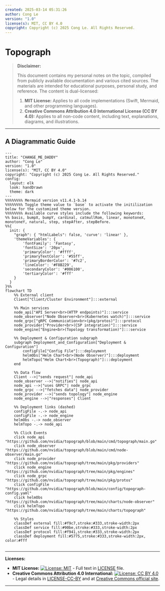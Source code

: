 ```yaml
---
created: 2025-03-14 05:31:26
author: Cong Le
version: "1.0"
license(s): MIT, CC BY 4.0
copyright: Copyright (c) 2025 Cong Le. All Rights Reserved.
---
```




# Topograph
> **Disclaimer:**
>
> This document contains my personal notes on the topic,
> compiled from publicly available documentation and various cited sources.
> The materials are intended for educational purposes, personal study, and reference.
> The content is dual-licensed:
> 1. **MIT License:** Applies to all code implementations (Swift, Mermaid, and other programming languages).
> 2. **Creative Commons Attribution 4.0 International License (CC BY 4.0):** Applies to all non-code content, including text, explanations, diagrams, and illustrations.
---


## A Diagrammatic Guide 


```mermaid
---
title: "CHANGE_ME_DADDY"
author: "Cong Le"
version: "1.0"
license(s): "MIT, CC BY 4.0"
copyright: "Copyright (c) 2025 Cong Le. All Rights Reserved."
config:
  layout: elk
  look: handDrawn
  theme: dark
---
%%%%%%%% Mermaid version v11.4.1-b.14
%%%%%%%% Toggle theme value to `base` to activate the initilization below for the customized theme version.
%%%%%%%% Available curve styles include the following keywords:
%% basis, bumpX, bumpY, cardinal, catmullRom, linear, monotoneX, monotoneY, natural, step, stepAfter, stepBefore.
%%{
  init: {
    "graph": { "htmlLabels": false, 'curve': 'linear' },
    'themeVariables': {
        'fontFamily': 'Fantasy',
        'fontSize': '20px',
        'primaryColor': '#ffff',
        'primaryTextColor': '#55ff',
        'primaryBorderColor': '#7c2',
        'lineColor': '#F8B229',
        'secondaryColor': '#006100',
        'tertiaryColor': '#fff'
    }
  }
}%%
flowchart TD
    %% External client
    Client["Client/Cluster Environment"]:::external

    %% Main services
    node_api["API Server<br>(HTTP endpoints)"]:::service
    node_observer["Node Observer<br>(Kubernetes watch)"]:::service
    node_grpc["gRPC Communication<br>(pkg/protos)"]:::protocol
    node_provider["Provider<br>(CSP integration)"]:::service
    node_engine["Engine<br>(Topology transformation)"]:::service

    %% Deployment & Configuration subgraph
    subgraph Deployment_and_Configuration["Deployment & Configuration"]
        configFile["Config File"]:::deployment
        helmObs["Helm Chart<br>(Node Observer)"]:::deployment
        helmTopo["Helm Chart<br>(Topograph)"]:::deployment
    end

    %% Data flow
    Client -->|"sends request"| node_api
    node_observer -->|"notifies"| node_api
    node_api -->|"uses GRPC"| node_grpc
    node_grpc -->|"fetches data"| node_provider
    node_provider -->|"sends topology"| node_engine
    node_engine -->|"responses"| Client

    %% Deployment links (dashed)
    configFile -.-> node_api
    configFile -.-> node_engine
    helmObs -.-> node_observer
    helmTopo -.-> node_api

    %% Click Events
    click node_api "https://github.com/nvidia/topograph/blob/main/cmd/topograph/main.go"
    click node_observer "https://github.com/nvidia/topograph/blob/main/cmd/node-observer/main.go"
    click node_provider "https://github.com/nvidia/topograph/tree/main/pkg/providers"
    click node_engine "https://github.com/nvidia/topograph/tree/main/pkg/engines"
    click node_grpc "https://github.com/nvidia/topograph/tree/main/pkg/protos"
    click configFile "https://github.com/nvidia/topograph/blob/main/config/topograph-config.yaml"
    click helmObs "https://github.com/nvidia/topograph/tree/main/charts/node-observer"
    click helmTopo "https://github.com/nvidia/topograph/tree/main/charts/topograph"

    %% Styles
    classDef external fill:#f9c7,stroke:#333,stroke-width:2px
    classDef service fill:#90be,stroke:#333,stroke-width:2px
    classDef protocol fill:#f941,stroke:#333,stroke-width:2px
    classDef deployment fill:#5775,stroke:#333,stroke-width:2px, color:#fff
    
```





---
**Licenses:**

- **MIT License:**  [![License: MIT](https://img.shields.io/badge/License-MIT-yellow.svg)](LICENSE) - Full text in [LICENSE](LICENSE) file.
- **Creative Commons Attribution 4.0 International:** [![License: CC BY 4.0](https://licensebuttons.net/l/by/4.0/88x31.png)](LICENSE-CC-BY) - Legal details in [LICENSE-CC-BY](LICENSE-CC-BY) and at [Creative Commons official site](http://creativecommons.org/licenses/by/4.0/).

---
